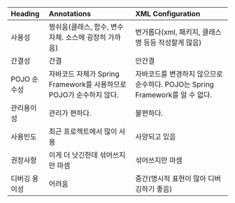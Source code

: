 | Heading  | Annotations                                     | XML Configuration                                     |
| :------- | :---------------------------------------------- | :---------------------------------------------------- |
| 사용성      | 짱쉬움(클래스, 함수, 변수자체. 소스에 굉장히 가까움)                 | 번거롭다(xml, 패키지, 클래스명 등등 작성할게 많음)                       |
| 간결성      | 간결                                              | 안간결                                                   |
| POJO 순수성 | 자바코드 자체가 Spring Framework를 사용하므로 POJO가 순수하지 않다. | 자바코드를 변경하지 않으므로 순수하다. POJO는 Spring Framework를 알 수 없다. |
| 관리용이성    | 관리가 편하다.                                        | 불편하다.                                                 |
| 사용빈도     | 최근 프로젝트에서 많이 사용                                 | 사양되고 있음                                               |
| 권장사항     | 이게 더 낫긴한데 섞어쓰지만 마셈                              | 섞어쓰지만 마셈                                              |
| 디버깅 용이성  | 어려움                                             | 중간(명시적 표현이 많아 디버깅하기 좋음)                               |
